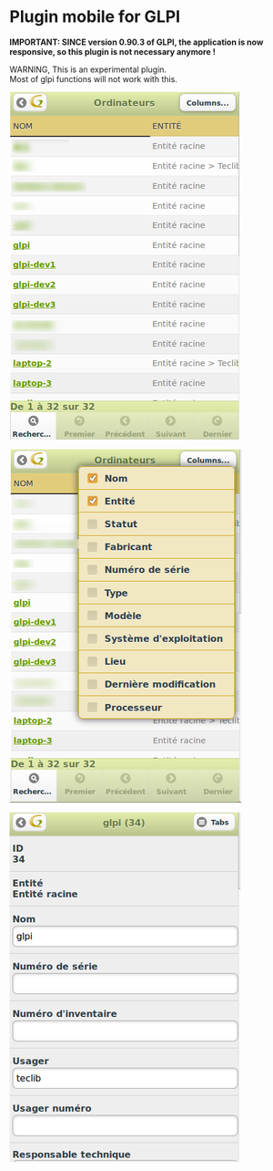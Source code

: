 Plugin mobile for GLPI
======

**IMPORTANT: SINCE version 0.90.3 of GLPI, the application is now responsive, so this plugin is not necessary anymore !**

WARNING, This is an experimental plugin.   
Most of glpi functions will not work with this.

![List of computer](/screenshots/0.84/computer_list.png "List of computer")

![Computer Columns](/screenshots/0.84/computer_list_2.png "Computer Columns")

![Detailed view of a computer](/screenshots/0.84/computer_view.png "Detailed view of a computer")
